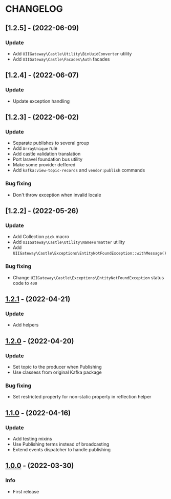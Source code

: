 # CHANGELOG

## [1.2.5] - (2022-06-09)

### Update
- Add `UIIGateway\Castle\Utility\BinUuidConverter` utility
- Add `UIIGateway\Castle\Facades\Auth` facades

## [1.2.4] - (2022-06-07)

### Update
- Update exception handling

## [1.2.3] - (2022-06-02)

### Update
- Separate publishes to several group
- Add `ArrayUnique` rule
- Add castle validation translation
- Port laravel foundation bus utility
- Make some provider deffered
- Add `kafka:view-topic-records` and `vendor:publish` commands

### Bug fixing
- Don't throw exception when invalid locale

## [1.2.2] - (2022-05-26)

### Update
- Add Collection `pick` macro
- Add `UIIGateway\Castle\Utility\NameFormatter` utility
- Add `UIIGateway\Castle\Exceptions\EntityNotFoundException::withMessage()`

### Bug fixing
- Change `UIIGateway\Castle\Exceptions\EntityNotFoundException` status code to `400`

## [1.2.1] - (2022-04-21)

### Update
- Add helpers

## [1.2.0] - (2022-04-20)

### Update
- Set topic to the producer when Publishing
- Use classess from original Kafka package

### Bug fixing
- Set restricted property for non-static property in reflection helper

## [1.1.0] - (2022-04-16)

### Update
- Add testing mixins
- Use Publishing terms instead of broadcasting
- Extend events dispatcher to handle publishing

## [1.0.0] - (2022-03-30)

### Info
- First release

[1.2.1]: https://gitlab-cloud.uii.ac.id/uii-gateway/backend/castle/tags/1.2.1
[1.2.0]: https://gitlab-cloud.uii.ac.id/uii-gateway/backend/castle/tags/1.2.0
[1.1.0]: https://gitlab-cloud.uii.ac.id/uii-gateway/backend/castle/tags/1.1.0
[1.0.0]: https://gitlab-cloud.uii.ac.id/uii-gateway/backend/castle/tags/1.0.0
